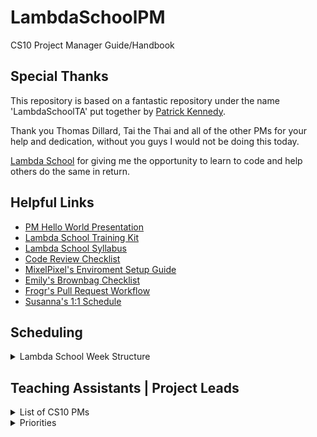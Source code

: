 # LambdaSchoolPM
CS10 Project Manager Guide/Handbook

## Special Thanks
This repository is based on a fantastic repository under the name 'LambdaSchoolTA' put together by [Patrick Kennedy](https://github.com/mixelPixel/LambdaSchoolTA).

Thank you Thomas Dillard, Tai the Thai and all of the other PMs for your help and dedication, without you guys I would not be doing this today.

[Lambda School](https://github.com/LambdaSchool) for giving me the opportunity to learn to code and help others do the same in return.

## Helpful Links
 - [PM Hello World Presentation](https://docs.google.com/presentation/d/1bSwCrfVGVd8AsFbk2Wyhzt0pqDhdBsKhQspCizGrnRk/edit?usp=sharing)
 - [Lambda School Training Kit](https://tk.lambdaschool.com/cs-master)
 - [Lambda School Syllabus](https://github.com/LambdaSchool/computer-science)
 - [Code Review Checklist](https://github.com/LambdaSchool/Code-Review-Checklist)
 - [MixelPixel's Enviroment Setup Guide](https://github.com/mixelpixel/Getting-Started)
 - [Emily's Brownbag Checklist](/extras/BrownBags.md)
 - [Frogr's Pull Request Workflow](https://github.com/frogr/Pull-Request-Workflow)
 - [Susanna's 1:1 Schedule](https://docs.google.com/forms/d/1QkRXRaznG5_qGtk3SsGgeh4L4Gcy_IIo_fHUI7xUlEc/edit)

## Scheduling
<details>
  <summary>Lambda School Week Structure</summary>
  <p>

  [Lambda School Sprint Structure](https://docs.google.com/spreadsheets/d/1m83sq7Td5jpJ0XQUTwN7dJKhBHvIUppyHGIQ58pVQl4/edit?usp=sharing)

  ![Lambda School Sprint Structure Image](images/schedule.jpg?raw=true)

  </p>
</details>

## Teaching Assistants | Project Leads
<details>
  <summary>List of CS10 PMs</summary>
  <p>
    Moises Dobarganes - Section Lead<br/>
    Aaron Wilder<br/>
    Anderson Lavor<br/>
    Csaba Balogh<br/>
    Dre’Sean Williams<br/>
    Ellen Nitchals<br/>
    Guy Ross<br/>
    Jackee Rohrich<br/>
    Jason Metten<br/>
    Jeffrey A Schock<br/>
    Mark Marchant<br/>
    Nicole Phillips<br/>
    Ting Wang<br/>
  </p>
</details>
<details>
  <summary>Priorities</summary>

  <p>
 
  ##If you're clocked in, code review is the top priority.
    
  In-depth code reviews have the most impact.

  Code reviews should be done during morning instruction. The emphasis should be on current PR's, not past ones.

  The Queue should be covered in the afternoon.
  
  </p>
  
</details>

